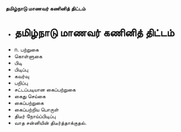 **தமிழ்நாடு மாணவர் கணினித் திட்டம்**
- # தமிழ்நாடு மாணவர் கணினித் திட்டம்
- n. பற்றுகை
- கொள்ளுகை
- பிடி
- பிடிப்பு
- கவர்வு
- பறிப்பு
- சட்டப்படியான கைப்பற்றுகை
- கைது செய்கை
- கைப்பற்றுகை
- கைப்பற்றிய பொருள்
- திடீர் நோய்ப்பிடிப்பு
- வாத சன்னியின் திடீர்த்தாக்குதல்.

